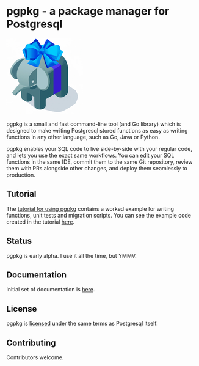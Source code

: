 # pgpkg - a package manager for Postgresql

![pgpkg logo](docs/logo-small.png)

pgpkg is a small and fast command-line tool (and Go library) which is designed to make writing Postgresql
stored functions as easy as writing functions in any other language, such as Go, Java or Python.

pgpkg enables your SQL code to live side-by-side with your regular code, and lets you use the exact same
workflows. You can edit your SQL functions in the same IDE, commit them to the same Git repository,
review them with PRs alongside other changes, and deploy them seamlessly to production.

## Tutorial

The [tutorial for using pgpkg](docs/pages/tutorial.md) contains a worked example for
writing functions, unit tests and migration scripts. You can see the example
code created in the tutorial [here](https://github.com/pgpkg/pgpkg/tree/main/example).

## Status

pgpkg is early alpha. I use it all the time, but YMMV.

## Documentation

Initial set of documentation is [here](docs/index.md).

## License

pgpkg is [licensed](LICENSE.md) under the same terms as Postgresql itself.

## Contributing

Contributors welcome.

